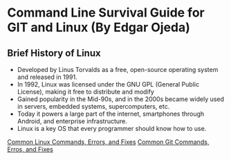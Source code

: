 # Command Line Survival Guide for GIT and Linux (By Edgar Ojeda)

## Brief History of Linux
* Developed by Linus Torvalds as a free, open-source operating system and released in 1991.
* In 1992, Linux was licensed under the GNU GPL (General Public License), making it free to distribute and modify
* Gained popularity in the Mid-90s, and in the 2000s became widely used in servers, embedded systems, supercomputers, etc.
* Today it powers a large part of the internet, smartphones through Android, and enterprise infrastructure.
* Linux is a key OS that every programmer should know how to use.

[Common Linux Commands, Errors, and Fixes](linux.md)
[Common Git Commands, Erros, and Fixes](git.md)